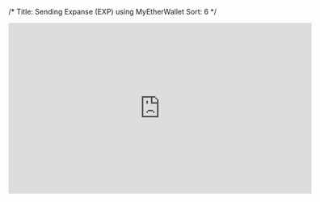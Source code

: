 /*
Title: Sending Expanse (EXP) using MyEtherWallet
Sort: 6
*/



<div class="video__wrapper">
<iframe width="600" height="338" src="https://www.youtube.com/embed/2GDhVFTObq0" frameborder="0" allowfullscreen></iframe>
</div>
